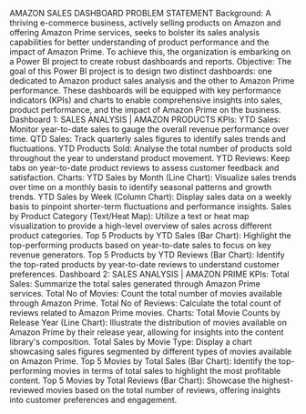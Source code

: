 AMAZON SALES DASHBOARD
PROBLEM STATEMENT
Background: A thriving e-commerce business, actively selling products on Amazon and offering Amazon Prime services, seeks to bolster its sales analysis capabilities for better understanding of product performance and the impact of Amazon Prime. To achieve this, the organization is embarking on a Power BI project to create robust dashboards and reports.
Objective: The goal of this Power BI project is to design two distinct dashboards: one dedicated to Amazon product sales analysis and the other to Amazon Prime performance. These dashboards will be equipped with key performance indicators (KPIs) and charts to enable comprehensive insights into sales, product performance, and the impact of Amazon Prime on the business.
Dashboard 1: SALES ANALYSIS | AMAZON PRODUCTS
KPIs:
YTD Sales: Monitor year-to-date sales to gauge the overall revenue performance over time.
QTD Sales: Track quarterly sales figures to identify sales trends and fluctuations.
YTD Products Sold: Analyse the total number of products sold throughout the year to understand product movement.
YTD Reviews: Keep tabs on year-to-date product reviews to assess customer feedback and satisfaction.
Charts:
YTD Sales by Month (Line Chart): Visualize sales trends over time on a monthly basis to identify seasonal patterns and growth trends.
YTD Sales by Week (Column Chart): Display sales data on a weekly basis to pinpoint shorter-term fluctuations and performance insights.
Sales by Product Category (Text/Heat Map): Utilize a text or heat map visualization to provide a high-level overview of sales across different product categories.
Top 5 Products by YTD Sales (Bar Chart): Highlight the top-performing products based on year-to-date sales to focus on key revenue generators.
Top 5 Products by YTD Reviews (Bar Chart): Identify the top-rated products by year-to-date reviews to understand customer preferences.
Dashboard 2: SALES ANALYSIS | AMAZON PRIME
KPIs:
Total Sales: Summarize the total sales generated through Amazon Prime services.
Total No of Movies: Count the total number of movies available through Amazon Prime.
Total No of Reviews: Calculate the total count of reviews related to Amazon Prime movies.
Charts:
Total Movie Counts by Release Year (Line Chart): Illustrate the distribution of movies available on Amazon Prime by their release year, allowing for insights into the content library's composition.
Total Sales by Movie Type: Display a chart showcasing sales figures segmented by different types of movies available on Amazon Prime.
Top 5 Movies by Total Sales (Bar Chart): Identify the top-performing movies in terms of total sales to highlight the most profitable content.
Top 5 Movies by Total Reviews (Bar Chart): Showcase the highest-reviewed movies based on the total number of reviews, offering insights into customer preferences and engagement.
